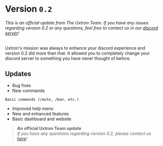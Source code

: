 # Version `0.2`
###### This is an official update from The Uxtron Team. If you have any issues regarding version 0.2 or any questions, feel free to contact us in our [discord server](https://discord.gg/EuzUKcNuKD)!

Uxtron's mission was always to enhance your discord experience and version 0.2 did more than that. It allowed you to completely change your discord server to something you have never thought of before.

## Updates

- Bug fixes
- New commands
```
Basic commands (/mute, /ban, etc.)
```
- Improved help menu
- New and enhanced features
- Basic dashboard and website

> **An official Uxtron Team update**<br />
> *If you have any questions regarding version 0.2, please contact us [here](https://discord.gg/EuzUKcNuKD)!*
